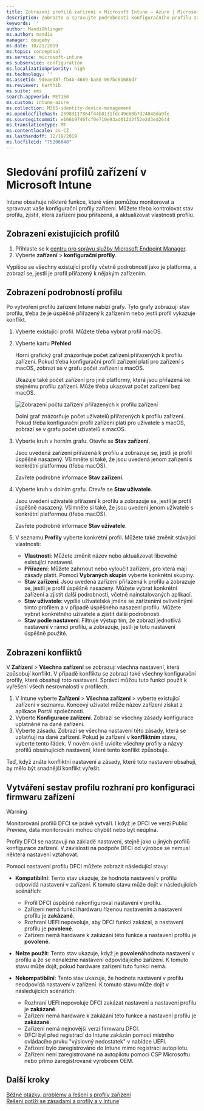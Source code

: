 ```yaml
---
title: Zobrazení profilů zařízení v Microsoft Intune – Azure | Microsoft Docs
description: Zobrazte a spravujte podrobnosti konfiguračního profilu zařízení v Microsoft Intune, prohlédněte si graf počtu zařízení přiřazených k profilu a zjistěte, která zařízení mají přiřazené nebo nasazené profily. Můžete také vyřešit problémy s profily, které mají konfliktní nastavení.
keywords: ''
author: MandiOhlinger
ms.author: mandia
manager: dougeby
ms.date: 10/21/2019
ms.topic: conceptual
ms.service: microsoft-intune
ms.subservice: configuration
ms.localizationpriority: high
ms.technology: ''
ms.assetid: 9deaed87-fb4b-4689-ba88-067bc61686d7
ms.reviewer: karthib
ms.suite: ems
search.appverid: MET150
ms.custom: intune-azure
ms.collection: M365-identity-device-management
ms.openlocfilehash: 25983117864f44b8131fdc49e60b7d24048da9fe
ms.sourcegitcommit: e166b9746fcf0e710e93ad012d2f52e2d3ed2644
ms.translationtype: MT
ms.contentlocale: cs-CZ
ms.lasthandoff: 12/19/2019
ms.locfileid: "75206648"
---
```

# <a name="monitor-device-profiles-in-microsoft-intune"></a>Sledování profilů zařízení v Microsoft Intune



Intune obsahuje některé funkce, které vám pomůžou monitorovat a spravovat vaše konfigurační profily zařízení. Můžete třeba kontrolovat stav profilu, zjistit, která zařízení jsou přiřazená, a aktualizovat vlastnosti profilu.

## <a name="view-existing-profiles"></a>Zobrazení existujících profilů

1. Přihlaste se k [centru pro správu služby Microsoft Endpoint Manager](https://go.microsoft.com/fwlink/?linkid=2109431).
2. Vyberte **zařízení** > **konfigurační profily**.

Vypíšou se všechny existující profily včetně podrobností jako je platforma, a zobrazí se, jestli je profil přiřazený k nějakým zařízením.

## <a name="view-details-on-a-profile"></a>Zobrazení podrobností profilu

Po vytvoření profilu zařízení Intune nabízí grafy. Tyto grafy zobrazují stav profilu, třeba že je úspěšně přiřazený k zařízením nebo jestli profil vykazuje konflikt.

1. Vyberte existující profil. Můžete třeba vybrat profil macOS.
2. Vyberte kartu **Přehled**.

    Horní grafický graf znázorňuje počet zařízení přiřazených k profilu zařízení. Pokud třeba konfigurační profil zařízení platí pro zařízení s macOS, zobrazí se v grafu počet zařízení s macOS.

    Ukazuje také počet zařízení pro jiné platformy, která jsou přiřazená ke stejnému profilu zařízení. Může třeba ukazovat počet zařízení bez macOS.

    ![Zobrazení počtu zařízení přiřazených k profilu zařízení](./media/device-profile-monitor/device-configuration-profile-graphical-chart.png)

    Dolní graf znázorňuje počet uživatelů přiřazených k profilu zařízení. Pokud třeba konfigurační profil zařízení platí pro uživatele s macOS, zobrazí se v grafu počet uživatelů s macOS.

3. Vyberte kruh v horním grafu. Otevře se **Stav zařízení**.

    Jsou uvedená zařízení přiřazená k profilu a zobrazuje se, jestli je profil úspěšně nasazený. Všimněte si také, že jsou uvedená jenom zařízení s konkrétní platformou (třeba macOS).

    Zavřete podrobné informace **Stav zařízení**.

4. Vyberte kruh v dolním grafu. Otevře se **Stav uživatele**. 

    Jsou uvedení uživatelé přiřazení k profilu a zobrazuje se, jestli je profil úspěšně nasazený. Všimněte si také, že jsou uvedení jenom uživatelé s konkrétní platformou (třeba macOS).

    Zavřete podrobné informace **Stav uživatele**.

5. V seznamu **Profily** vyberte konkrétní profil. Můžete také změnit stávající vlastnosti:
    - **Vlastnosti**: Můžete změnit název nebo aktualizovat libovolné existující nastavení.
    - **Přiřazení**: Můžete zahrnout nebo vyloučit zařízení, pro která mají zásady platit. Pomocí **Vybraných skupin** vyberte konkrétní skupiny.
    - **Stav zařízení**: Jsou uvedená zařízení přiřazená k profilu a zobrazuje se, jestli je profil úspěšně nasazený. Můžete vybrat konkrétní zařízení a zjistit další podrobnosti, včetně nainstalovaných aplikací.
    - **Stav uživatele**: vypíše uživatelská jména se zařízeními ovlivněnými tímto profilem a v případě úspěšného nasazení profilu. Můžete vybrat konkrétního uživatele a zjistit další podrobnosti.
    - **Stav podle nastavení**: Filtruje výstup tím, že zobrazí jednotlivá nastavení v rámci profilu, a zobrazuje, jestli je toto nastavení úspěšně použité.

## <a name="view-conflicts"></a>Zobrazení konfliktů

V **Zařízení** > **Všechna zařízení** se zobrazují všechna nastavení, která způsobují konflikt. V případě konfliktu se zobrazí také všechny konfigurační profily, které obsahují toto nastavení. Správci můžou tuto funkci použít k vyřešení všech nesrovnalostí v profilech.

1. V Intune vyberte **Zařízení** > **Všechna zařízení** > vyberte existující zařízení v seznamu. Koncový uživatel může název zařízení získat z aplikace Portál společnosti.
2. Vyberte **Konfigurace zařízení**. Zobrazí se všechny zásady konfigurace uplatněné na dané zařízení.
3. Vyberte zásadu. Zobrazí se všechna nastavení této zásady, která se uplatňují na dané zařízení. Pokud je zařízení v **konfliktním** stavu, vyberte tento řádek. V novém okně uvidíte všechny profily a názvy profilů obsahujících nastavení, které tento konflikt způsobuje.

Teď, když znáte konfliktní nastavení a zásady, které toto nastavení obsahují, by mělo být snadnější konflikt vyřešit. 

## <a name="device-firmware-configuration-interface-profile-reporting"></a>Vytváření sestav profilu rozhraní pro konfiguraci firmwaru zařízení

> [!WARNING]
> Monitorování profilů DFCI se právě vytváří. I když je DFCI ve verzi Public Preview, data monitorování mohou chybět nebo být neúplná.

Profily DFCI se nastavují na základě nastavení, stejně jako u jiných profilů konfigurace zařízení. V závislosti na podpoře DFCI od výrobce se nemusí některá nastavení vztahovat.

Pomocí nastavení profilu DFCI můžete zobrazit následující stavy:

- **Kompatibilní**: Tento stav ukazuje, že hodnota nastavení v profilu odpovídá nastavení v zařízení. K tomuto stavu může dojít v následujících scénářích:

  - Profil DFCI úspěšně nakonfiguroval nastavení v profilu.
  - Zařízení nemá funkci hardwaru řízenou nastavením a nastavení profilu je **zakázané**.
  - Rozhraní UEFI nepovoluje, aby DFCI funkci zakázal, a nastavení profilu je **povolené**.
  - Zařízení nemá hardware k zakázání této funkce a nastavení profilu je **povolené**.

- **Nelze použít**: Tento stav ukazuje, když je **povolená**hodnota nastavení v profilu a že se nenalezne nastavení odpovídajícího zařízení. K tomuto stavu může dojít, pokud hardware zařízení tuto funkci nemá.

- **Nekompatibilní**: Tento stav ukazuje, že hodnota nastavení v profilu neodpovídá nastavení v zařízení. K tomuto stavu může dojít v následujících scénářích:

  - Rozhraní UEFI nepovoluje DFCI zakázat nastavení a nastavení profilu je **zakázané**.
  - Zařízení nemá hardware k zakázání této funkce a nastavení profilu je **zakázané**.
  - Zařízení nemá nejnovější verzi firmwaru DFCI.
  - DFCI byl před registrací do Intune zakázán pomocí místního ovládacího prvku "výslovný nedostatek" v nabídce UEFI.
  - Zařízení bylo zaregistrováno do Intune mimo registraci autopilotu.
  - Zařízení není zaregistrované na autopilotu pomocí CSP Microsoftu nebo přímo zaregistrované výrobcem OEM.

## <a name="next-steps"></a>Další kroky

[Běžné otázky, problémy a řešení s profily zařízení](device-profile-troubleshoot.md)  
[Řešení potíží se zásadami a profily a v Intune](troubleshoot-policies-in-microsoft-intune.md)
